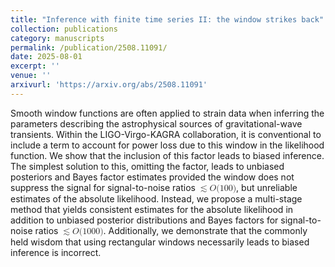 ```yaml
---
title: "Inference with finite time series II: the window strikes back"
collection: publications
category: manuscripts
permalink: /publication/2508.11091/
date: 2025-08-01
excerpt: ''
venue: ''
arxivurl: 'https://arxiv.org/abs/2508.11091'
---
```

<p>Smooth window functions are often applied to strain data when inferring the parameters describing the astrophysical sources of gravitational-wave transients. Within the LIGO-Virgo-KAGRA collaboration, it is conventional to include a term to account for power loss due to this window in the likelihood function. We show that the inclusion of this factor leads to biased inference. The simplest solution to this, omitting the factor, leads to unbiased posteriors and Bayes factor estimates provided the window does not suppress the signal for signal-to-noise ratios <math xmlns="http://www.w3.org/1998/Math/MathML" display="inline"><mrow><mo>&#x02272;</mo><mi>O</mi><mo stretchy="false">&#x00028;</mo><mn>100</mn><mo stretchy="false">&#x00029;</mo></mrow></math>, but unreliable estimates of the absolute likelihood. Instead, we propose a multi-stage method that yields consistent estimates for the absolute likelihood in addition to unbiased posterior distributions and Bayes factors for signal-to-noise ratios <math xmlns="http://www.w3.org/1998/Math/MathML" display="inline"><mrow><mo>&#x02272;</mo><mi>O</mi><mo stretchy="false">&#x00028;</mo><mn>1000</mn><mo stretchy="false">&#x00029;</mo></mrow></math>. Additionally, we demonstrate that the commonly held wisdom that using rectangular windows necessarily leads to biased inference is incorrect.</p>
